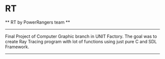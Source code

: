 # RT
** RT by PowerRangers team ** 
<hr> 
Final Project of Computer Graphic branch in UNIT Factory.
The goal was to create Ray Tracing program with lot of functions using just pure C and SDL Framework.
<hr> 

